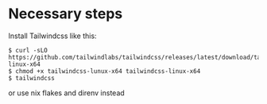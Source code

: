 # Necessary steps

Install Tailwindcss like this:

```console
$ curl -sLO https://github.com/tailwindlabs/tailwindcss/releases/latest/download/tailwindcss-linux-x64
$ chmod +x tailwindcss-lunux-x64 tailwindcss-linux-x64
$ tailwindcss
```

or use nix flakes and direnv instead
